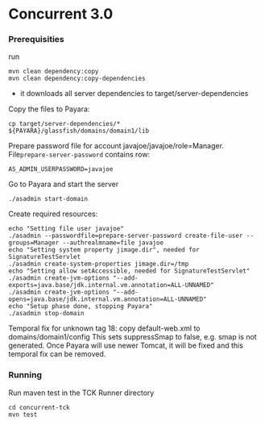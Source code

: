 # Concurrent 3.0

### Prerequisities

run

    mvn clean dependency:copy
    mvn clean dependency:copy-dependencies

* it downloads all server dependencies to target/server-dependencies

Copy the files to Payara:

	cp target/server-dependencies/* ${PAYARA}/glassfish/domains/domain1/lib

Prepare password file for account javajoe/javajoe/role=Manager. File`prepare-server-password` contains row:

	AS_ADMIN_USERPASSWORD=javajoe

Go to Payara and start the server

	./asadmin start-domain

Create required resources:

    echo "Setting file user javajoe"
    ./asadmin --passwordfile=prepare-server-password create-file-user --groups=Manager --authrealmname=file javajoe
    echo "Setting system property jimage.dir", needed for SignatureTestServlet
    ./asadmin create-system-properties jimage.dir=/tmp
    echo "Setting allow setAccessible, needed for SignatureTestServlet"
    ./asadmin create-jvm-options "--add-exports=java.base/jdk.internal.vm.annotation=ALL-UNNAMED"
    ./asadmin create-jvm-options "--add-opens=java.base/jdk.internal.vm.annotation=ALL-UNNAMED"
    echo "Setup phase done, stopping Payara"
    ./asadmin stop-domain

Temporal fix for unknown tag 18: copy default-web.xml to domains/domain1/config
This sets suppressSmap to false, e.g. smap is not generated. Once Payara will use newer Tomcat, it will be fixed
and this temporal fix can be removed.

### Running

Run maven test in the TCK Runner directory

	cd concurrent-tck
    mvn test